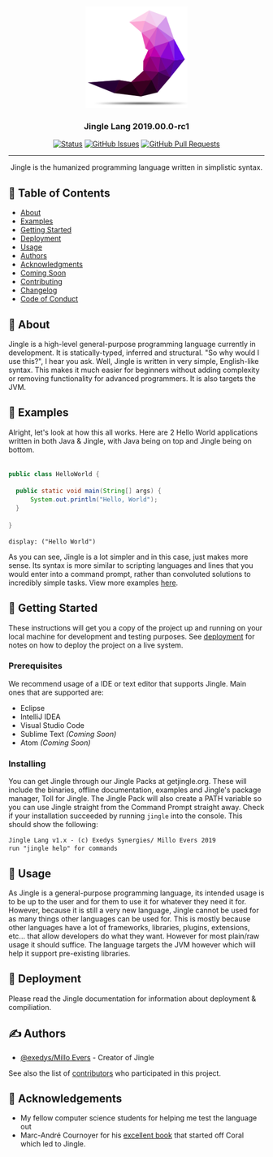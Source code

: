 <p align="center">
  <a href="" rel="noopener">
 <img width=200px height=200px src="https://raw.githubusercontent.com/exedys/jingle-lang/master/jingle%20logo.png" alt="Jingle Lang"></a>
</p>

<h3 align="center">Jingle Lang 2019.00.0-rc1</h3>

<div align="center">

  [![Status](https://img.shields.io/badge/status-active-success.svg?style=for-the-badge)](https://github.com/exedys/jingle-lang/blob/master/CHANGELOG.md)
  [![GitHub Issues](https://img.shields.io/github/issues/exedys/jingle-lang?style=for-the-badge)](https://github.com/exedys/jingle-lang/issues)
  [![GitHub Pull Requests](https://img.shields.io/github/issues-pr/exedys/jingle-lang?style=for-the-badge)](https://github.com/exedys/jingle-lang/pulls)

</div>

---

<p align="center"> Jingle is the humanized programming language written in simplistic syntax.
    <br> 
</p>

## 📝 Table of Contents
- [About](#about)
- [Examples](#examples)
- [Getting Started](#getting_started)
- [Deployment](#deployment)
- [Usage](#usage)
- [Authors](#authors)
- [Acknowledgments](#acknowledgement)
- [Coming Soon](../master/COMING_SOON.md)
- [Contributing](../master/CONTRIBUTING.md)
- [Changelog](../master/CHANGELOG.md)
- [Code of Conduct](../master/CODE_OF_CONDUCT.md)

## 📜 About <a name = "about"></a>
Jingle is a high-level general-purpose programming language currently in development. It is statically-typed, inferred and structural. "So why would I use this?", I hear you ask. Well, Jingle is written in very simple, English-like syntax. This makes it much easier for beginners without adding complexity or removing functionality for advanced programmers. It is also targets the JVM.

## 📔 Examples <a name = "examples"></a>
Alright, let's look at how this all works. Here are 2 Hello World applications written in both Java & Jingle, with Java being on top and Jingle being on bottom.

```java

public class HelloWorld {

  public static void main(String[] args) {
      System.out.println("Hello, World");
  }
  
}
```
`display: ("Hello World")`

As you can see, Jingle is a lot simpler and in this case, just makes more sense. Its syntax is more similar to scripting languages and lines that you would enter into a command prompt, rather than convoluted solutions to incredibly simple tasks. View more examples [here](https://github.com/exedys/jingle-lang/wiki/Syntax-Examples-and-Reference).

## 🏁 Getting Started <a name = "getting_started"></a>
These instructions will get you a copy of the project up and running on your local machine for development and testing purposes. See [deployment](#deployment) for notes on how to deploy the project on a live system.

### Prerequisites

We recommend usage of a IDE or text editor that supports Jingle. Main ones that are supported are:
* Eclipse 
* IntelliJ IDEA
* Visual Studio Code
* Sublime Text *(Coming Soon)*
* Atom *(Coming Soon)*

### Installing

You can get Jingle through our Jingle Packs at getjingle.org. These will include the binaries, offline documentation, examples and Jingle's package manager, Toll for Jingle. The Jingle Pack will also create a PATH variable so you can use Jingle straight from the Command Prompt straight away. Check if your installation succeeded by running `jingle` into the console. This should show the following:
```
Jingle Lang v1.x - (c) Exedys Synergies/ Millo Evers 2019
run "jingle help" for commands
``` 

## 🎈 Usage <a name="usage"></a>
As Jingle is a general-purpose programming language, its intended usage is to be up to the user and for them to use it for whatever they need it for. However, because it is still a very new language, Jingle cannot be used for as many things other languages can be used for. This is mostly because other languages have a lot of frameworks, libraries, plugins, extensions, etc... that allow developers do what they want. However for most plain/raw usage it should suffice. The language targets the JVM however which will help it support pre-existing libraries.

## 🚀 Deployment <a name = "deployment"></a>
Please read the Jingle documentation for information about deployment & compiliation.

## ✍️ Authors <a name = "authors"></a>
- [@exedys/Millo Evers](https://github.com/exedys) - Creator of Jingle

See also the list of [contributors](https://github.com/getjingle/jingle-lang/contributors) who participated in this project.

## 🎉 Acknowledgements <a name = "acknowledgement"></a>
*  My fellow computer science students for helping me test the language out
* Marc-André Cournoyer for his [excellent book](http://createyourproglang.com/) that started off Coral which led to Jingle.
